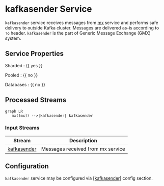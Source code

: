 # kafkasender Service

`kafkasender` service receives messages from [mx](mx.md) service
and performs safe delivery to outside Kafka cluster. Messages are
delivered as-is according to `To` header.
`kafkasender` is the part
of Generic Message Exchange (GMX) system.

## Service Properties

Sharded
: {{ yes }}

Pooled
: {{ no }}

Databases
: {{ no }}

## Processed Streams

```mermaid
graph LR
   mx([mx]) -->|kafkasender| kafkasender
```

### Input Streams

| Stream                                          | Description                       |
| ----------------------------------------------- | --------------------------------- |
| [kafkasender](../../dev/streams/kafkasender.md) | Messages received from mx service |

## Configuration

`kafkasender` service may be configured via [[kafkasender]](../config/kafkasender.md)
config section.
